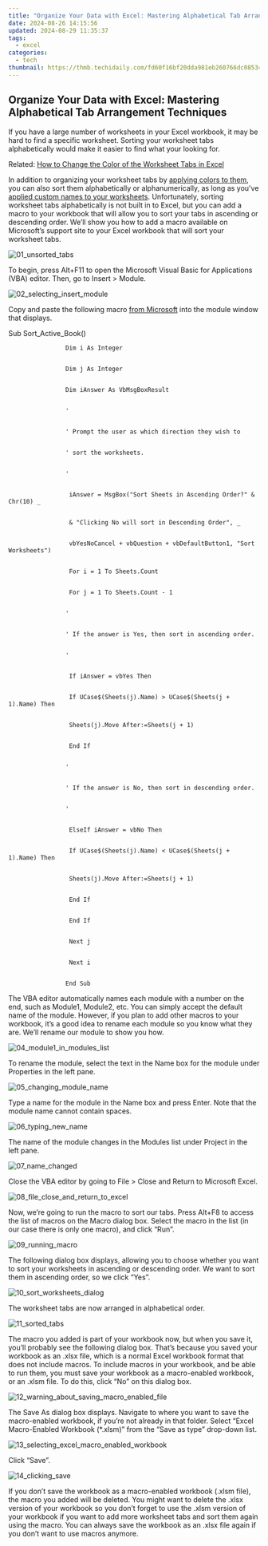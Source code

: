 ```yaml
---
title: "Organize Your Data with Excel: Mastering Alphabetical Tab Arrangement Techniques"
date: 2024-08-26 14:15:56
updated: 2024-08-29 11:35:37
tags:
  - excel
categories:
  - tech
thumbnail: https://thmb.techidaily.com/fd60f16bf20dda981eb260766dc085349ba6360b3659bdf5766d705fbc85be65.jpg
---
```


## Organize Your Data with Excel: Mastering Alphabetical Tab Arrangement Techniques

If you have a large number of worksheets in your Excel workbook, it may be hard to find a specific worksheet. Sorting your worksheet tabs alphabetically would make it easier to find what your looking for.

Related: [How to Change the Color of the Worksheet Tabs in Excel](https://hardware-help.techidaily.com/get-the-latest-hp-scanjet-software-for-windows-operating-systems-quick-guide-and-downloads/) 

 In addition to organizing your worksheet tabs by [applying colors to them](https://eaxpv-info.techidaily.com/updated-harness-your-view-count-cross-platform-studio-methods-for-2024/), you can also sort them alphabetically or alphanumerically, as long as you've [applied custom names to your worksheets](https://sim-unlock.techidaily.com/network-locked-sim-card-inserted-on-your-xiaomi-14-ultra-phone-unlock-it-now-by-drfone-android/). Unfortunately, sorting worksheet tabs alphabetically is not built in to Excel, but you can add a macro to your workbook that will allow you to sort your tabs in ascending or descending order. We’ll show you how to add a macro available on Microsoft’s support site to your Excel workbook that will sort your worksheet tabs.

![01_unsorted_tabs](https://static1.howtogeekimages.com/wordpress/wp-content/uploads/2016/11/01_unsorted_tabs.png) 

 To begin, press Alt+F11 to open the Microsoft Visual Basic for Applications (VBA) editor. Then, go to Insert > Module.

![02_selecting_insert_module](https://static1.howtogeekimages.com/wordpress/wp-content/uploads/2016/11/02_selecting_insert_module.png) 

 Copy and paste the following macro [from Microsoft](https://support.microsoft.com/en-us/kb/812386) into the module window that displays.

Sub Sort_Active_Book()

    
                    Dim i As Integer

    
                    Dim j As Integer

    
                    Dim iAnswer As VbMsgBoxResult

    
                    '

    
                    ' Prompt the user as which direction they wish to

    
                    ' sort the worksheets.

    
                    '

    
                     iAnswer = MsgBox("Sort Sheets in Ascending Order?" & Chr(10) _

    
                     & "Clicking No will sort in Descending Order", _

    
                     vbYesNoCancel + vbQuestion + vbDefaultButton1, "Sort Worksheets")

    
                     For i = 1 To Sheets.Count

    
                     For j = 1 To Sheets.Count - 1

    
                    '

    
                    ' If the answer is Yes, then sort in ascending order.

    
                    '

    
                     If iAnswer = vbYes Then

    
                     If UCase$(Sheets(j).Name) > UCase$(Sheets(j + 1).Name) Then

    
                     Sheets(j).Move After:=Sheets(j + 1)

    
                     End If

    
                    '

    
                    ' If the answer is No, then sort in descending order.

    
                    '

    
                     ElseIf iAnswer = vbNo Then

    
                     If UCase$(Sheets(j).Name) < UCase$(Sheets(j + 1).Name) Then

    
                     Sheets(j).Move After:=Sheets(j + 1)

    
                     End If

    
                     End If

    
                     Next j

    
                     Next i

    
                    End Sub

 The VBA editor automatically names each module with a number on the end, such as Module1, Module2, etc. You can simply accept the default name of the module. However, if you plan to add other macros to your workbook, it’s a good idea to rename each module so you know what they are. We’ll rename our module to show you how.

![04_module1_in_modules_list](https://static1.howtogeekimages.com/wordpress/wp-content/uploads/2016/11/04_module1_in_modules_list.png) 

 To rename the module, select the text in the Name box for the module under Properties in the left pane.

![05_changing_module_name](https://static1.howtogeekimages.com/wordpress/wp-content/uploads/2016/11/05_changing_module_name.png) 

 Type a name for the module in the Name box and press Enter. Note that the module name cannot contain spaces.

![06_typing_new_name](https://static1.howtogeekimages.com/wordpress/wp-content/uploads/2016/11/06_typing_new_name.png) 

 The name of the module changes in the Modules list under Project in the left pane.

![07_name_changed](https://static1.howtogeekimages.com/wordpress/wp-content/uploads/2016/11/07_name_changed.png) 

 Close the VBA editor by going to File > Close and Return to Microsoft Excel.

![08_file_close_and_return_to_excel](https://static1.howtogeekimages.com/wordpress/wp-content/uploads/2016/11/08_file_close_and_return_to_excel.png) 

 Now, we’re going to run the macro to sort our tabs. Press Alt+F8 to access the list of macros on the Macro dialog box. Select the macro in the list (in our case there is only one macro), and click “Run”.

![09_running_macro](https://static1.howtogeekimages.com/wordpress/wp-content/uploads/2016/11/09_running_macro.png) 

 The following dialog box displays, allowing you to choose whether you want to sort your worksheets in ascending or descending order. We want to sort them in ascending order, so we click “Yes”.

![10_sort_worksheets_dialog](https://static1.howtogeekimages.com/wordpress/wp-content/uploads/2016/11/10_sort_worksheets_dialog.png) 

 The worksheet tabs are now arranged in alphabetical order.

![11_sorted_tabs](https://static1.howtogeekimages.com/wordpress/wp-content/uploads/2016/11/11_sorted_tabs.png) 

 The macro you added is part of your workbook now, but when you save it, you’ll probably see the following dialog box. That’s because you saved your workbook as an .xlsx file, which is a normal Excel workbook format that does not include macros. To include macros in your workbook, and be able to run them, you must save your workbook as a macro-enabled workbook, or an .xlsm file. To do this, click “No” on this dialog box.

![12_warning_about_saving_macro_enabled_file](https://static1.howtogeekimages.com/wordpress/wp-content/uploads/2016/11/12_warning_about_saving_macro_enabled_file.png) 

 The Save As dialog box displays. Navigate to where you want to save the macro-enabled workbook, if you’re not already in that folder. Select “Excel Macro-Enabled Workbook (\*.xlsm)” from the “Save as type” drop-down list.

![13_selecting_excel_macro_enabled_workbook](https://static1.howtogeekimages.com/wordpress/wp-content/uploads/2016/11/13_selecting_excel_macro_enabled_workbook.png) 

 Click “Save”.

![14_clicking_save](https://static1.howtogeekimages.com/wordpress/wp-content/uploads/2016/11/14_clicking_save.png) 

 If you don’t save the workbook as a macro-enabled workbook (.xlsm file), the macro you added will be deleted. You might want to delete the .xlsx version of your workbook so you don’t forget to use the .xlsm version of your workbook if you want to add more worksheet tabs and sort them again using the macro. You can always save the workbook as an .xlsx file again if you don’t want to use macros anymore.

<ins class="adsbygoogle"
     style="display:block"
     data-ad-format="autorelaxed"
     data-ad-client="ca-pub-7571918770474297"
     data-ad-slot="1223367746"></ins>



<ins class="adsbygoogle"
     style="display:block"
     data-ad-client="ca-pub-7571918770474297"
     data-ad-slot="8358498916"
     data-ad-format="auto"
     data-full-width-responsive="true"></ins>
